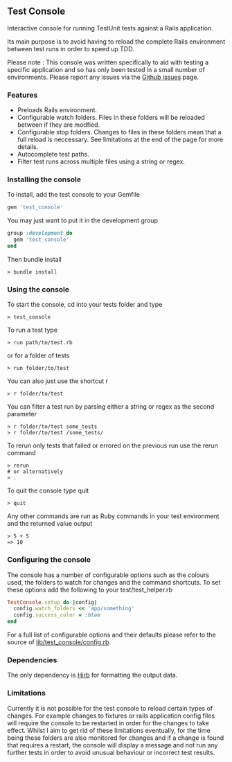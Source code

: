 ## Test Console

Interactive console for running TestUnit tests against a Rails application.

Its main purpose is to avoid having to reload the complete Rails environment between test runs in order to speed up TDD.

Please note : This console was written specifically to aid with testing a specific application and so has only been tested in a small number of environments.  Please report any issues via the [Github issues](https://github.com/adamphillips/test_console/issues) page. 

### Features

* Preloads Rails environment.
* Configurable watch folders.  Files in these folders will be reloaded between if they are modfied.
* Configurable stop folders.  Changes to files in these folders mean that a full reload is neccessary.  See limitations at the end of the page for more details.
* Autocomplete test paths.
* Filter test runs across multiple files using a string or regex.


### Installing the console

To install, add the test console to your Gemfile
```ruby
gem 'test_console'
```

You may just want to put it in the development group
```ruby
group :development do
  gem 'test_console'
end
```

Then bundle install
```console
> bundle install
```

### Using the console

To start the console, cd into your tests folder and type
```console
> test_console
```

To run a test type
```console
> run path/to/test.rb
```

  or for a folder of tests
```console
> run folder/to/test
```

You can also just use the shortcut r
```console
> r folder/to/test
```

You can filter a test run by parsing either a string or regex as the second parameter
```console
> r folder/to/test some_tests
> r folder/to/test /some_tests/
```

To rerun only tests that failed or errored on the previous run use the rerun command
```console
> rerun
# or alternatively
> .
```

To quit the console type quit
```console
> quit
```

Any other commands are run as Ruby commands in your test environment and the returned value output
```console
> 5 + 5
=> 10
```

### Configuring the console

The console has a number of configurable options such as the colours used, the folders to watch for changes and the command shortcuts.  To set these options add the following to your test/test_helper.rb

```ruby
TestConsole.setup do |config|
  config.watch_folders << 'app/something'
  config.success_color = :blue
end
```
For a full list of configurable options and their defaults please refer to the source of [lib/test_console/config.rb](https://github.com/adamphillips/test_console/blob/master/lib/test_console/config.rb).


### Dependencies

The only dependency is [Hirb](https://github.com/cldwalker/hirb) for formatting the output data.

### Limitations

Currently it is not possible for the test console to reload certain types of changes.  For example changes to fixtures or rails application config files will require the console to be restarted in order for the changes to take effect.
Whilst I aim to get rid of these limitations eventually, for the time being these folders are also monitored for changes and if a change is found that requires a restart, the console will display a message and not run any further tests in order to avoid unusual behaviour or incorrect test results.